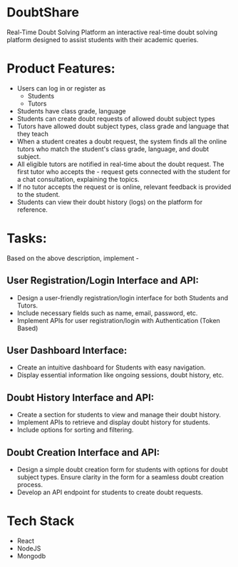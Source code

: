 ﻿# DoubtShare
Real-Time Doubt Solving Platform
an interactive real-time doubt solving platform designed to assist students with their academic queries. 

# Product Features:
- Users can log in or register as
    - Students
    - Tutors
- Students have class grade, language
- Students can create doubt requests of allowed doubt subject types
- Tutors have allowed doubt subject types, class grade and language that they teach
- When a student creates a doubt request, the system finds all the online tutors who match the student's class grade, language, and doubt subject.
- All eligible tutors are notified in real-time about the doubt request. The first tutor who accepts the - request gets connected with the student for a chat consultation, explaining the topics.
- If no tutor accepts the request or is online, relevant feedback is provided to the student.
- Students can view their doubt history (logs) on the platform for reference.

# Tasks:
Based on the above description, implement -

## User Registration/Login Interface and API:
- Design a user-friendly registration/login interface for both Students and Tutors.
- Include necessary fields such as name, email, password, etc.
- Implement APIs for user registration/login with Authentication (Token Based)

## User Dashboard Interface:
- Create an intuitive dashboard for Students with easy navigation.
- Display essential information like ongoing sessions, doubt history, etc.

## Doubt History Interface and API:
- Create a section for students to view and manage their doubt history.
- Implement APIs to retrieve and display doubt history for students.
- Include options for sorting and filtering.

## Doubt Creation Interface and API:
- Design a simple doubt creation form for students with options for doubt subject types. Ensure clarity in the form for a seamless doubt creation process.
- Develop an API endpoint for students to create doubt requests.


# Tech Stack
- React
- NodeJS
- Mongodb
